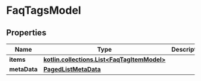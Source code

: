 
# FaqTagsModel

## Properties
Name | Type | Description | Notes
------------ | ------------- | ------------- | -------------
**items** | [**kotlin.collections.List&lt;FaqTagItemModel&gt;**](FaqTagItemModel.md) |  |  [optional]
**metaData** | [**PagedListMetaData**](PagedListMetaData.md) |  |  [optional]



